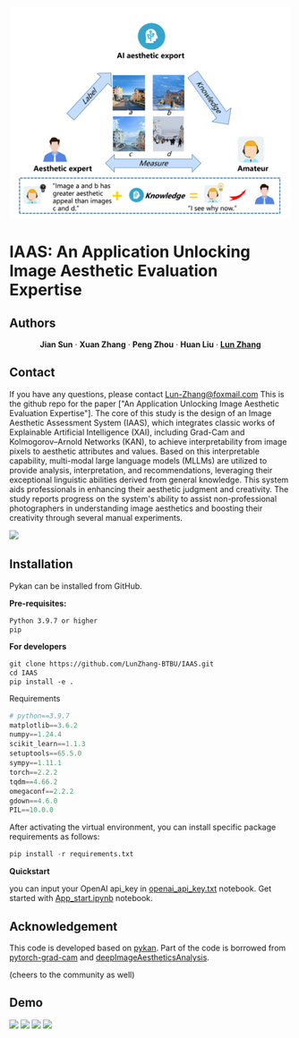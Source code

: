 <img width="600" alt="intro" src="./Gif/fig012.png">

# IAAS: An Application Unlocking Image Aesthetic Evaluation Expertise

## Authors
  <p align="center">
    <a><strong>Jian Sun</strong></a>
    ·
    <a><strong>Xuan Zhang</strong></a>
    ·
    <a><strong>Peng Zhou</strong></a>
    ·
    <a><strong>Huan Liu</strong></a>
    ·
    <a href = "https://github.com/LunZhang-BTBU"><strong>Lun Zhang</strong></a>
  </p>

## Contact
If you have any questions, please contact Lun-Zhang@foxmail.com
This is the github repo for the paper ["An Application Unlocking Image Aesthetic Evaluation Expertise"].
The core of this study is the design of an Image Aesthetic Assessment System (IAAS), which integrates classic works of Explainable Artificial Intelligence (XAI), including Grad-Cam and Kolmogorov–Arnold Networks (KAN), to achieve interpretability from image pixels to aesthetic attributes and values. Based on this interpretable capability, multi-modal large language models (MLLMs) are utilized to provide analysis, interpretation, and recommendations, leveraging their exceptional linguistic abilities derived from general knowledge. This system aids professionals in enhancing their aesthetic judgment and creativity. The study reports progress on the system's ability to assist non-professional photographers in understanding image aesthetics and boosting their creativity through several manual experiments.

![](./Gif/IAAS01.gif)

## Installation
Pykan can be installed from GitHub. 

**Pre-requisites:**

```
Python 3.9.7 or higher
pip
```

**For developers**

```
git clone https://github.com/LunZhang-BTBU/IAAS.git
cd IAAS
pip install -e .
```

Requirements

```python
# python==3.9.7
matplotlib==3.6.2
numpy==1.24.4
scikit_learn==1.1.3
setuptools==65.5.0
sympy==1.11.1
torch==2.2.2
tqdm==4.66.2
omegaconf==2.2.2
gdown==4.6.0
PIL==10.0.0
```

After activating the virtual environment, you can install specific package requirements as follows:
```python
pip install -r requirements.txt
```   

**Quickstart**

you can input your OpenAI api_key in [openai_api_key.txt]( ./APP/openai_api_key.txt) notebook.
Get started with [App_start.ipynb](./App_start.ipynb) notebook.

## Acknowledgement
This code is developed based on [pykan](https://github.com/KindXiaoming/pykan). Part of the code is borrowed from [pytorch-grad-cam](https://github.com/jacobgil/pytorch-grad-cam) and [deepImageAestheticsAnalysis](https://github.com/aimerykong/deepImageAestheticsAnalysis).

(cheers to the community as well)
## Demo
![](./Gif/IAAS01.gif)
![](./Gif/IAAS02.gif)
![](./Gif/IAAS03.gif)
![](./Gif/IAAS04.gif)
